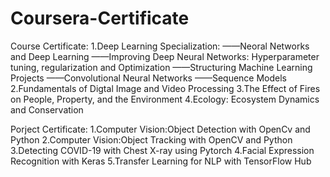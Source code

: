 # Coursera-Certificate
Course Certificate:
1.Deep Learning Specialization:
  ——Neoral Networks and Deep Learning
  ——Improving Deep Neural Networks: Hyperparameter tuning, regularization and Optimization
  ——Structuring Machine Learning Projects
  ——Convolutional Neural Networks
  ——Sequence Models
  2.Fundamentals of Digtal Image and Video Processing
  3.The Effect of Fires on People, Property, and the Environment
  4.Ecology: Ecosystem Dynamics and Conservation
  
  Porject Certificate:
  1.Computer Vision:Object Detection with OpenCv and Python
  2.Computer Vision:Object Tracking with OpenCV and Python
  3.Detecting COVID-19 with Chest X-ray using Pytorch
  4.Facial Expression Recognition with Keras
  5.Transfer Learning for NLP with TensorFlow Hub
  
